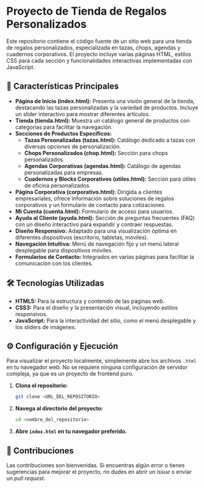 # Proyecto de Tienda de Regalos Personalizados

Este repositorio contiene el código fuente de un sitio web para una tienda de regalos personalizados, especializada en tazas, chops, agendas y cuadernos corporativos. El proyecto incluye varias páginas HTML, estilos CSS para cada sección y funcionalidades interactivas implementadas con JavaScript.

## 🚀 Características Principales

*   **Página de Inicio (index.html):** Presenta una visión general de la tienda, destacando las tazas personalizadas y la variedad de productos. Incluye un slider interactivo para mostrar diferentes artículos.
*   **Tienda (tienda.html):** Muestra un catálogo general de productos con categorías para facilitar la navegación.
*   **Secciones de Productos Específicos:**
    *   **Tazas Personalizadas (tazas.html):** Catálogo dedicado a tazas con diversas opciones de personalización.
    *   **Chops Personalizados (chop.html):** Sección para chops personalizados.
    *   **Agendas Corporativas (agendas.html):** Catálogo de agendas personalizadas para empresas.
    *   **Cuadernos y Blocks Corporativos (utiles.html):** Sección para útiles de oficina personalizados.
*   **Página Corporativa (corporativo.html):** Dirigida a clientes empresariales, ofrece información sobre soluciones de regalos corporativos y un formulario de contacto para cotizaciones.
*   **Mi Cuenta (cuenta.html):** Formulario de acceso para usuarios.
*   **Ayuda al Cliente (ayuda.html):** Sección de preguntas frecuentes (FAQ) con un diseño interactivo para expandir y contraer respuestas.
*   **Diseño Responsivo:** Adaptado para una visualización óptima en diferentes dispositivos (escritorio, tabletas, móviles).
*   **Navegación Intuitiva:** Menú de navegación fijo y un menú lateral desplegable para dispositivos móviles.
*   **Formularios de Contacto:** Integrados en varias páginas para facilitar la comunicación con los clientes.


## 🛠️ Tecnologías Utilizadas

*   **HTML5:** Para la estructura y contenido de las páginas web.
*   **CSS3:** Para el diseño y la presentación visual, incluyendo estilos responsivos.
*   **JavaScript:** Para la interactividad del sitio, como el menú desplegable y los sliders de imágenes.

## ⚙️ Configuración y Ejecución

Para visualizar el proyecto localmente, simplemente abre los archivos `.html` en tu navegador web. No se requiere ninguna configuración de servidor compleja, ya que es un proyecto de frontend puro.

1.  **Clona el repositorio:**
    ```bash
    git clone <URL_DEL_REPOSITORIO>
    ```
2.  **Navega al directorio del proyecto:**
    ```bash
    cd <nombre_del_repositorio>
    ```
3.  **Abre `index.html` en tu navegador preferido.**

## 🤝 Contribuciones

Las contribuciones son bienvenidas. Si encuentras algún error o tienes sugerencias para mejorar el proyecto, no dudes en abrir un *issue* o enviar un *pull request*.
